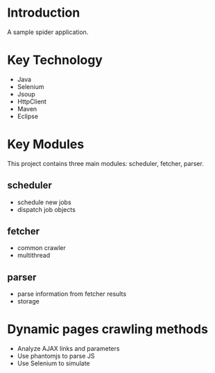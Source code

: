 # Introduction #

A sample spider application.

# Key Technology #
* Java
* Selenium
* Jsoup
* HttpClient
* Maven
* Eclipse

# Key Modules #

This project contains three main modules: scheduler, fetcher, parser.

## scheduler ##
* schedule new jobs
* dispatch job objects

## fetcher ##
* common crawler
* multithread

## parser ##
* parse information from fetcher results
* storage

# Dynamic pages crawling methods #
* Analyze AJAX links and parameters
* Use phantomjs to parse JS
* Use Selenium to simulate
